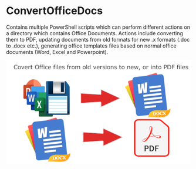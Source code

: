 # ConvertOfficeDocs

Contains multiple PowerShell scripts which can perform different actions on a directory which contains Office Documents. Actions include converting them to PDF, updating documents from old formats for new .x formats (.doc to .docx etc.), generating office templates files based on normal office documents (Word, Excel and Powerpoint).

![1677754005512](image/README/1677754005512.png)
